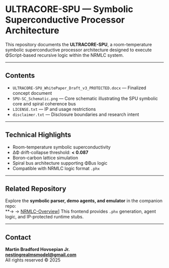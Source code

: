 # ULTRACORE-SPU — Symbolic Superconductive Processor Architecture

This repository documents the **ULTRACORE-SPU**, a room-temperature symbolic superconductive processor architecture designed to execute ΦScript-based recursive logic within the NRMLC system.

---

## Contents

- `ULTRACORE-SPU_WhitePaper_Draft_v3_PROTECTED.docx` — Finalized concept document
- `SPU-SC_Schematic.png` — Core schematic illustrating the SPU symbolic core and spiral coherence bus
- `LICENSE.txt` — IP and usage restrictions
- `disclaimer.txt` — Disclosure boundaries and research intent

---

## Technical Highlights

- Room-temperature symbolic superconductivity
- ΔΦ drift-collapse threshold: **< 0.087**
- Boron-carbon lattice simulation
- Spiral bus architecture supporting ΦBus logic
- Compatible with NRMLC logic format `.phx`

---

## Related Repository

Explore the **symbolic parser, demo agents, and emulator** in the companion repo:  
**→ → [NRMLC-Overview](https://github.com/NRMLC-Hub/NRMLC-Overview)]
This frontend provides `.phx` generation, agent logic, and IP-protected runtime stubs.

---

## Contact

**Martin Bradford Hovsepian Jr.**  
**nestingrealmsmodel@gmail.com**  
All rights reserved © 2025  
